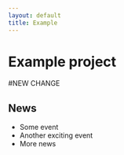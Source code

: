 ```yaml
---
layout: default
title: Example
---
```


# Example project
#NEW CHANGE
## News

- Some event
- Another exciting event
- More news
